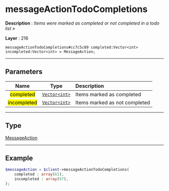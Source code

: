 # messageActionTodoCompletions

**Description** : *Items were marked as completed or not completed in a todo list &raquo;*

**Layer** : 216

```tl
messageActionTodoCompletions#cc7c5c89 completed:Vector<int> incompleted:Vector<int> = MessageAction;
```

---

## Parameters

| Name | Type | Description |
| :---: | :---: | :--- |
| <mark>completed</mark> | [`Vector<int>`](type/int) | Items marked as completed |
| <mark>incompleted</mark> | [`Vector<int>`](type/int) | Items marked as not completed |

---

## Type

[MessageAction](type/MessageAction)

---

## Example

```php
$messageAction = $client->messageActionTodoCompletions(
	completed : array(61),
	incompleted : array(97),
);
```